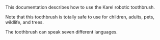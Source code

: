 This documentation describes how to use the Karel robotic toothbrush.


Note that this toothbrush is totally safe to use for children, adults, pets, wildlife, and trees.

The toothbrush can speak seven different languages.